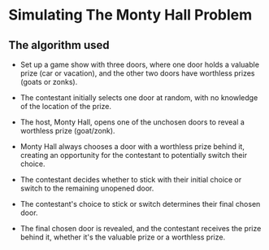 # Simulating The Monty Hall Problem

## The algorithm used

* Set up a game show with three doors, where one door holds a valuable prize (car or vacation), and the other two doors have worthless prizes (goats or zonks).

* The contestant initially selects one door at random, with no knowledge of the location of the prize.

* The host, Monty Hall, opens one of the unchosen doors to reveal a worthless prize (goat/zonk).

* Monty Hall always chooses a door with a worthless prize behind it, creating an opportunity for the contestant to potentially switch their choice.

* The contestant decides whether to stick with their initial choice or switch to the remaining unopened door.

* The contestant's choice to stick or switch determines their final chosen door.

* The final chosen door is revealed, and the contestant receives the prize behind it, whether it's the valuable prize or a worthless prize.